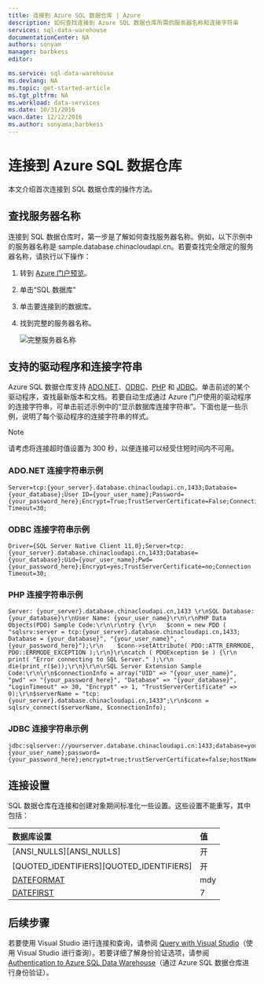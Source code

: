 ```yaml
---
title: 连接到 Azure SQL 数据仓库 | Azure
description: 如何查找连接到 Azure SQL 数据仓库所需的服务器名称和连接字符串
services: sql-data-warehouse
documentationCenter: NA
authors: sonyam
manager: barbkess
editor: 

ms.service: sql-data-warehouse
ms.devlang: NA
ms.topic: get-started-article
ms.tgt_pltfrm: NA
ms.workload: data-services
ms.date: 10/31/2016
wacn.date: 12/12/2016
ms.author: sonyama;barbkess
---
```


# 连接到 Azure SQL 数据仓库
本文介绍首次连接到 SQL 数据仓库的操作方法。

## 查找服务器名称
连接到 SQL 数据仓库时，第一步是了解如何查找服务器名称。例如，以下示例中的服务器名称是 sample.database.chinacloudapi.cn。若要查找完全限定的服务器名称，请执行以下操作：

1. 转到 [Azure 门户预览][Azure portal]。
2. 单击“SQL 数据库”
3. 单击要连接到的数据库。
4. 找到完整的服务器名称。

    ![完整服务器名称][1]  

## 支持的驱动程序和连接字符串
Azure SQL 数据仓库支持 [ADO.NET][ADO.NET]、[ODBC][ODBC]、[PHP][PHP] 和 [JDBC][JDBC]。单击前述的某个驱动程序，查找最新版本和文档。若要自动生成通过 Azure 门户使用的驱动程序的连接字符串，可单击前述示例中的“显示数据库连接字符串”。下面也是一些示例，说明了每个驱动程序的连接字符串的样式。

> [!NOTE]
> 请考虑将连接超时值设置为 300 秒，以便连接可以经受住短时间内不可用。

### ADO.NET 连接字符串示例

    Server=tcp:{your_server}.database.chinacloudapi.cn,1433;Database={your_database};User ID={your_user_name};Password={your_password_here};Encrypt=True;TrustServerCertificate=False;Connection Timeout=30;

### ODBC 连接字符串示例

    Driver={SQL Server Native Client 11.0};Server=tcp:{your_server}.database.chinacloudapi.cn,1433;Database={your_database};Uid={your_user_name};Pwd={your_password_here};Encrypt=yes;TrustServerCertificate=no;Connection Timeout=30;

### PHP 连接字符串示例

    Server: {your_server}.database.chinacloudapi.cn,1433 \r\nSQL Database: {your_database}\r\nUser Name: {your_user_name}\r\n\r\nPHP Data Objects(PDO) Sample Code:\r\n\r\ntry {\r\n   $conn = new PDO ( "sqlsrv:server = tcp:{your_server}.database.chinacloudapi.cn,1433; Database = {your_database}", "{your_user_name}", "{your_password_here}");\r\n    $conn->setAttribute( PDO::ATTR_ERRMODE, PDO::ERRMODE_EXCEPTION );\r\n}\r\ncatch ( PDOException $e ) {\r\n   print( "Error connecting to SQL Server." );\r\n   die(print_r($e));\r\n}\r\n\rSQL Server Extension Sample Code:\r\n\r\n$connectionInfo = array("UID" => "{your_user_name}", "pwd" => "{your_password_here}", "Database" => "{your_database}", "LoginTimeout" => 30, "Encrypt" => 1, "TrustServerCertificate" => 0);\r\n$serverName = "tcp:{your_server}.database.chinacloudapi.cn,1433";\r\n$conn = sqlsrv_connect($serverName, $connectionInfo);

### JDBC 连接字符串示例

    jdbc:sqlserver://yourserver.database.chinacloudapi.cn:1433;database=yourdatabase;user={your_user_name};password={your_password_here};encrypt=true;trustServerCertificate=false;hostNameInCertificate=*.database.chinacloudapi.cn;loginTimeout=30;

## 连接设置

SQL 数据仓库在连接和创建对象期间标准化一些设置。这些设置不能重写，其中包括：

| 数据库设置 | 值 |
|:--- |:--- |
| [ANSI\_NULLS][ANSI_NULLS] |开 |
| [QUOTED\_IDENTIFIERS][QUOTED_IDENTIFIERS] |开 |
| [DATEFORMAT][DATEFORMAT] |mdy |
| [DATEFIRST][DATEFIRST] |7 |

## 后续步骤
若要使用 Visual Studio 进行连接和查询，请参阅 [Query with Visual Studio][Query with Visual Studio]（使用 Visual Studio 进行查询）。若要详细了解身份验证选项，请参阅 [Authentication to Azure SQL Data Warehouse][Authentication to Azure SQL Data Warehouse]（通过 Azure SQL 数据仓库进行身份验证）。

<!--Articles-->

[Query with Visual Studio]: ./sql-data-warehouse-query-visual-studio.md
[Authentication to Azure SQL Data Warehouse]: ./sql-data-warehouse-authentication.md

<!--MSDN references-->
[ADO.NET]: https://msdn.microsoft.com/zh-cn/library/e80y5yhx(v=vs.110).aspx
[ODBC]: https://msdn.microsoft.com/zh-cn/library/jj730314.aspx
[PHP]: https://msdn.microsoft.com/zh-cn/library/cc296172.aspx?f=255&MSPPError=-2147217396
[JDBC]: https://msdn.microsoft.com/zh-cn/library/mt484311(v=sql.110).aspx
[ANSI\_NULLS]: https://msdn.microsoft.com/zh-cn/library/ms188048.aspx
[QUOTED\_IDENTIFIERS]: https://msdn.microsoft.com/zh-cn/library/ms174393.aspx
[DATEFORMAT]: https://msdn.microsoft.com/zh-cn/library/ms189491.aspx
[DATEFIRST]: https://msdn.microsoft.com/zh-cn/library/ms181598.aspx

<!--Other-->
[Azure portal]: https://portal.azure.cn

<!--Image references-->

[1]: ./media/sql-data-warehouse-connect-overview/get-server-name.png

<!---HONumber=Mooncake_1205_2016-->